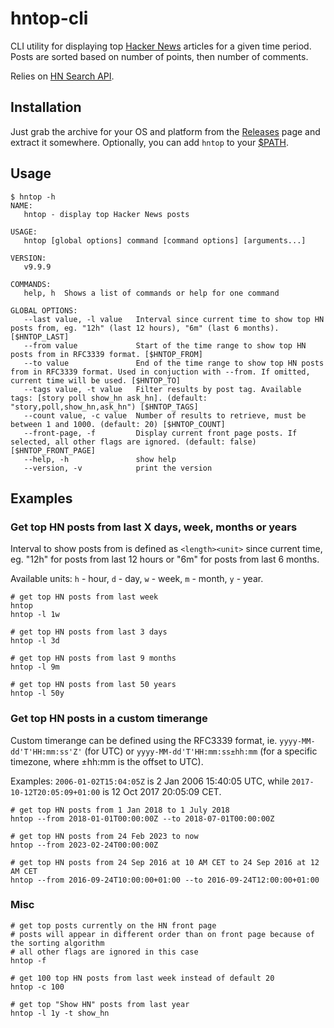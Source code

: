 # hntop-cli 
CLI utility for displaying top [Hacker News](https://news.ycombinator.com/) articles for a given time period. Posts are sorted based on number of points, then number of comments.

Relies on [HN Search API](https://hn.algolia.com/api).

## Installation

Just grab the archive for your OS and platform from the [Releases](https://github.com/nilic/hntop-cli/releases) page and extract it somewhere. Optionally, you can add `hntop` to your [$PATH](https://gist.github.com/nex3/c395b2f8fd4b02068be37c961301caa7).

## Usage

```
$ hntop -h
NAME:
   hntop - display top Hacker News posts

USAGE:
   hntop [global options] command [command options] [arguments...]

VERSION:
   v9.9.9

COMMANDS:
   help, h  Shows a list of commands or help for one command

GLOBAL OPTIONS:
   --last value, -l value   Interval since current time to show top HN posts from, eg. "12h" (last 12 hours), "6m" (last 6 months). [$HNTOP_LAST]
   --from value             Start of the time range to show top HN posts from in RFC3339 format. [$HNTOP_FROM]
   --to value               End of the time range to show top HN posts from in RFC3339 format. Used in conjuction with --from. If omitted, current time will be used. [$HNTOP_TO]
   --tags value, -t value   Filter results by post tag. Available tags: [story poll show_hn ask_hn]. (default: "story,poll,show_hn,ask_hn") [$HNTOP_TAGS]
   --count value, -c value  Number of results to retrieve, must be between 1 and 1000. (default: 20) [$HNTOP_COUNT]
   --front-page, -f         Display current front page posts. If selected, all other flags are ignored. (default: false) [$HNTOP_FRONT_PAGE]
   --help, -h               show help
   --version, -v            print the version
```

## Examples

### Get top HN posts from last X days, week, months or years

Interval to show posts from is defined as `<length><unit>` since current time, eg. "12h" for posts from last 12 hours or "6m" for posts from last 6 months.

Available units: `h` - hour, `d` - day, `w` - week, `m` - month, `y` - year.

```
# get top HN posts from last week
hntop
hntop -l 1w

# get top HN posts from last 3 days
hntop -l 3d

# get top HN posts from last 9 months
hntop -l 9m

# get top HN posts from last 50 years
hntop -l 50y
```

### Get top HN posts in a custom timerange

Custom timerange can be defined using the RFC3339 format, ie. `yyyy-MM-dd'T'HH:mm:ss'Z'` (for UTC) or `yyyy-MM-dd'T'HH:mm:ss±hh:mm` (for a specific timezone, where ±hh:mm is the offset to UTC).

Examples: `2006-01-02T15:04:05Z` is 2 Jan 2006 15:40:05 UTC, while `2017-10-12T20:05:09+01:00` is 12 Oct 2017 20:05:09 CET.

```
# get top HN posts from 1 Jan 2018 to 1 July 2018
hntop --from 2018-01-01T00:00:00Z --to 2018-07-01T00:00:00Z

# get top HN posts from 24 Feb 2023 to now
hntop --from 2023-02-24T00:00:00Z

# get top HN posts from 24 Sep 2016 at 10 AM CET to 24 Sep 2016 at 12 AM CET
hntop --from 2016-09-24T10:00:00+01:00 --to 2016-09-24T12:00:00+01:00
```

### Misc

```
# get top posts currently on the HN front page
# posts will appear in different order than on front page because of the sorting algorithm
# all other flags are ignored in this case
hntop -f

# get 100 top HN posts from last week instead of default 20
hntop -c 100

# get top "Show HN" posts from last year
hntop -l 1y -t show_hn
```